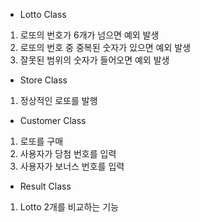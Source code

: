 - Lotto Class
1. 로또의 번호가 6개가 넘으면 예외 발생
2. 로또의 번호 중 중복된 숫자가 있으면 예외 발생
3. 잘못된 범위의 숫자가 들어오면 예외 발생

- Store Class
1. 정상적인 로또를 발행

- Customer Class
1. 로또를 구매
2. 사용자가 당첨 번호를 입력
3. 사용자가 보너스 번호를 입력

- Result Class
1. Lotto 2개를 비교하는 기능